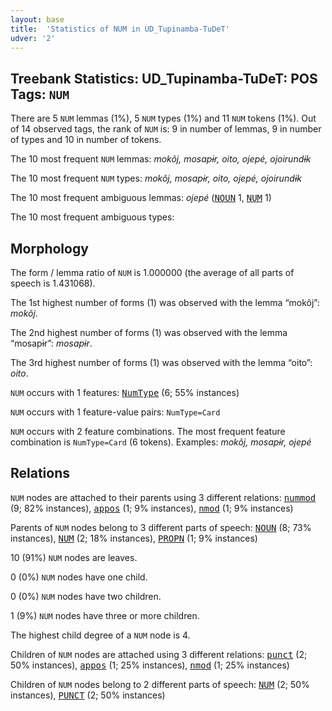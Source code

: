 ```yaml
---
layout: base
title:  'Statistics of NUM in UD_Tupinamba-TuDeT'
udver: '2'
---
```


## Treebank Statistics: UD_Tupinamba-TuDeT: POS Tags: `NUM`

There are 5 `NUM` lemmas (1%), 5 `NUM` types (1%) and 11 `NUM` tokens (1%).
Out of 14 observed tags, the rank of `NUM` is: 9 in number of lemmas, 9 in number of types and 10 in number of tokens.

The 10 most frequent `NUM` lemmas: <em>mokõj, mosapɨr, oito, ojepé, ojoirundɨk</em>

The 10 most frequent `NUM` types:  <em>mokõj, mosapɨr, oito, ojepé, ojoirundɨk</em>

The 10 most frequent ambiguous lemmas: <em>ojepé</em> (<tt><a href="tpn_tudet-pos-NOUN.html">NOUN</a></tt> 1, <tt><a href="tpn_tudet-pos-NUM.html">NUM</a></tt> 1)

The 10 most frequent ambiguous types:  



## Morphology

The form / lemma ratio of `NUM` is 1.000000 (the average of all parts of speech is 1.431068).

The 1st highest number of forms (1) was observed with the lemma “mokõj”: <em>mokõj</em>.

The 2nd highest number of forms (1) was observed with the lemma “mosapɨr”: <em>mosapɨr</em>.

The 3rd highest number of forms (1) was observed with the lemma “oito”: <em>oito</em>.

`NUM` occurs with 1 features: <tt><a href="tpn_tudet-feat-NumType.html">NumType</a></tt> (6; 55% instances)

`NUM` occurs with 1 feature-value pairs: `NumType=Card`

`NUM` occurs with 2 feature combinations.
The most frequent feature combination is `NumType=Card` (6 tokens).
Examples: <em>mokõj, mosapɨr, ojepé</em>


## Relations

`NUM` nodes are attached to their parents using 3 different relations: <tt><a href="tpn_tudet-dep-nummod.html">nummod</a></tt> (9; 82% instances), <tt><a href="tpn_tudet-dep-appos.html">appos</a></tt> (1; 9% instances), <tt><a href="tpn_tudet-dep-nmod.html">nmod</a></tt> (1; 9% instances)

Parents of `NUM` nodes belong to 3 different parts of speech: <tt><a href="tpn_tudet-pos-NOUN.html">NOUN</a></tt> (8; 73% instances), <tt><a href="tpn_tudet-pos-NUM.html">NUM</a></tt> (2; 18% instances), <tt><a href="tpn_tudet-pos-PROPN.html">PROPN</a></tt> (1; 9% instances)

10 (91%) `NUM` nodes are leaves.

0 (0%) `NUM` nodes have one child.

0 (0%) `NUM` nodes have two children.

1 (9%) `NUM` nodes have three or more children.

The highest child degree of a `NUM` node is 4.

Children of `NUM` nodes are attached using 3 different relations: <tt><a href="tpn_tudet-dep-punct.html">punct</a></tt> (2; 50% instances), <tt><a href="tpn_tudet-dep-appos.html">appos</a></tt> (1; 25% instances), <tt><a href="tpn_tudet-dep-nmod.html">nmod</a></tt> (1; 25% instances)

Children of `NUM` nodes belong to 2 different parts of speech: <tt><a href="tpn_tudet-pos-NUM.html">NUM</a></tt> (2; 50% instances), <tt><a href="tpn_tudet-pos-PUNCT.html">PUNCT</a></tt> (2; 50% instances)

